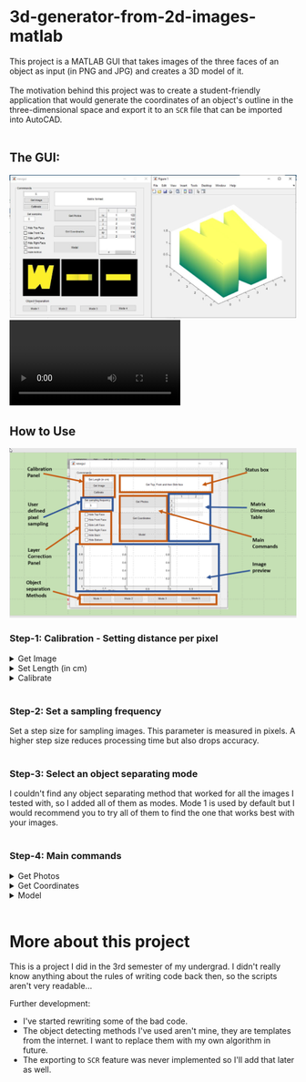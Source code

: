 # 3d-generator-from-2d-images-matlab
 
 This project is a MATLAB GUI that takes images of the three faces of an object as input (in PNG and JPG) and creates a 3D model of it.  </br></br>
 The motivation behind this project was to create a student-friendly application that would generate the coordinates of an object's outline in the three-dimensional space and export it to an `SCR` file that can be imported into AutoCAD. </br></br>
 
 ## The GUI:
<img src="https://github.com/sadpotat/3d-generator-from-2d-images-matlab/blob/main/for_readme/gui2.JPG?raw=true">
<video src="https://user-images.githubusercontent.com/127079821/235832932-89e47b06-e770-4bda-b7e4-2e848095a77f.mp4"></video>
</br>

 ## How to Use
 <img src="https://github.com/sadpotat/3d-generator-from-2d-images-matlab/blob/main/for_readme/gui_explanation.png?raw=true">
 </br>

### Step-1: Calibration - Setting distance per pixel </br>
<details>
<summary>Get Image</summary>
 </br>
 Take a front facing image of the object you want to use to calibrate the program and load it into the GUI. </br>
 The object must be rectangular. Uses Mode 1 for object separation.
 </br>
</details>
<details>
<summary>Set Length (in cm)</summary>
</br>
Enter the height of the object.
</br>
</details>
<details>
<summary>Calibrate</summary>
</br>
This button runs the calibrate() function and stores the distance per pixel. The user does not need to bother with this parameter.
</br>
</details>
</br> 
  
 ### Step-2: Set a sampling frequency </br>
 Set a step size for sampling images. This parameter is measured in pixels. A higher step size reduces processing time but also drops accuracy.
 </br>
 </br>
 ### Step-3: Select an object separating mode </br>
I couldn't find any object separating method that worked for all the images I tested with, so I added all of them as modes. Mode 1 is used by default but I would recommend you to try all of them to find the one that works best with your images.
 </br>
 </br>
 ### Step-4: Main commands </br>
<details>
<summary>Get Photos</summary>
</br>
Select photos of the top face, front face and the side face of the object you want to model. The images must be in entered in the specified order. </br>
This part of the script will separate the object from the images and load them into the previews below. Check the preview to see if your object loads properly. If not, try taking photos in different lighting or a single tone background.
</br>
</details>
<details>
<summary>Get Coordinates</summary>
</br>
Generates XYZ coordinates from the loaded images. You can view the total number of points generated in the Matrix Dimension Table.
</br>
</details>
<details>
<summary>Model</summary>
</br>
Pop ups a 3D surf plot of the object. You can choose to hide certain faces by selecting them in the Layer Correction Panel.
</br>
</details>
</br> 

# More about this project
This is a project I did in the 3rd semester of my undergrad. I didn't really know anything about the rules of writing code back then, so the scripts aren't very readable...</br>

Further development:
- I've started rewriting some of the bad code. 
- The object detecting methods I've used aren't mine, they are templates from the internet. I want to replace them with my own algorithm in future. 
- The exporting to `SCR` feature was never implemented so I'll add that later as well. 
